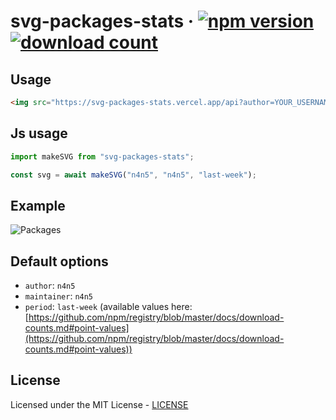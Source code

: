 # svg-packages-stats &middot; [![npm version](https://img.shields.io/npm/v/svg-packages-stats)](https://www.npmjs.org/package/astrosim--barchart) [![download count](https://img.shields.io/npm/dw/svg-packages-stats)](https://www.npmjs.org/package/svg-packages-stats)

## Usage

```html
<img src="https://svg-packages-stats.vercel.app/api?author=YOUR_USERNAME" />
```

## Js usage

```js
import makeSVG from "svg-packages-stats";

const svg = await makeSVG("n4n5", "n4n5", "last-week");
```

## Example

![Packages](https://svg-packages-stats.vercel.app/api?author=n4n5)

## Default options

- `author`: `n4n5`
- `maintainer`: `n4n5`
- `period`: `last-week` (available values here: [https://github.com/npm/registry/blob/master/docs/download-counts.md#point-values](https://github.com/npm/registry/blob/master/docs/download-counts.md#point-values))

## License

Licensed under the MIT License - [LICENSE](LICENSE)
